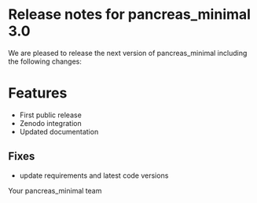 # Release notes for pancreas_minimal 3.0

We are pleased to release the next version of pancreas_minimal including the 
following changes:

# Features
- First public release
- Zenodo integration
- Updated documentation

## Fixes
- update requirements and latest code versions

Your pancreas_minimal team
